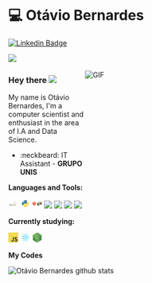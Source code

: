 # :computer: Otávio Bernardes

[![Linkedin Badge](https://img.shields.io/badge/-LinkedIn-blue?style=flat-square&logo=Linkedin&logoColor=white&link=http://www.linkedin.com/in/ot%C3%A1viobernardes/)](http://www.linkedin.com/in/ot%C3%A1viobernardes/)

![](https://visitor-badge.glitch.me/badge?page_id=otaviobernardes)

 <img align="right" alt="GIF" src="https://i.giphy.com/media/xUA7bdpLxQhsSQdyog/giphy.webp?raw=true" width="350" height="224" />

### Hey there <img  src="https://media.giphy.com/media/hvRJCLFzcasrR4ia7z/giphy.gif" width="25px">

My name is Otávio Bernardes, I'm a computer scientist and enthusiast in the area of ​​I.A and Data Science.

- :neckbeard: IT Assistant - **GRUPO UNIS**

**Languages and Tools:**

<code><img height="20" src="https://raw.githubusercontent.com/github/explore/80688e429a7d4ef2fca1e82350fe8e3517d3494d/topics/mysql/mysql.png"></code>
<code><img height="20" src="https://raw.githubusercontent.com/github/explore/80688e429a7d4ef2fca1e82350fe8e3517d3494d/topics/python/python.png"></code>
<code><img height="20" src="https://raw.githubusercontent.com/github/explore/80688e429a7d4ef2fca1e82350fe8e3517d3494d/topics/git/git.png"></code>
<code><img height="20" src="https://emojis.slackmojis.com/emojis/images/1598512760/10316/html-logo.png?1598512760"></code>
<code><img height="20" src="https://emojis.slackmojis.com/emojis/images/1483053857/1540/laravel.png?1483053857"></code>
<code><img height="20" src="https://emojis.slackmojis.com/emojis/images/1497185511/2411/css.jpg?1497185511"></code>
<code><img height="20" src="https://emojis.slackmojis.com/emojis/images/1475696136/1202/linux.png?1475696136"></code> 


**Currently studying:**  

<code><img height="20" src="https://raw.githubusercontent.com/github/explore/80688e429a7d4ef2fca1e82350fe8e3517d3494d/topics/javascript/javascript.png"></code>
<code><img height="20" src="https://raw.githubusercontent.com/github/explore/80688e429a7d4ef2fca1e82350fe8e3517d3494d/topics/react/react.png"></code>
<code><img height="20" src="https://raw.githubusercontent.com/github/explore/80688e429a7d4ef2fca1e82350fe8e3517d3494d/topics/nodejs/nodejs.png"></code>


**My Codes**
<p align="center<p align="center"> <img src="https://github-readme-stats.vercel.app/api?username=otaviobernardes&show_icons=true&theme=dracula&count_private=true" alt="Otávio Bernardes github stats" /> </p>
